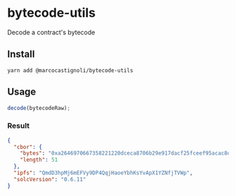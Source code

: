 # bytecode-utils

Decode a contract's bytecode

## Install

```
yarn add @marcocastignoli/bytecode-utils
```

## Usage
```ts
decode(bytecodeRaw);
```

### Result
```json
{
  "cbor": {
    "bytes": "0xa2646970667358221220dceca8706b29e917dacf25fceef95acac8d90d765ac926663ce4096195952b6164736f6c634300060b",
    "length": 51
  },
  "ipfs": "QmdD3hpMj6mEFVy9DP4QqjHaoeYbhKsYvApX1YZNfjTVWp",
  "solcVersion": "0.6.11"
}
```